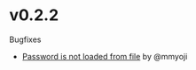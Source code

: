 # v0.2.2
Bugfixes

* [Password is not loaded from file](https://github.com/nownabe/akashiyaki/pull/2) by @mmyoji
